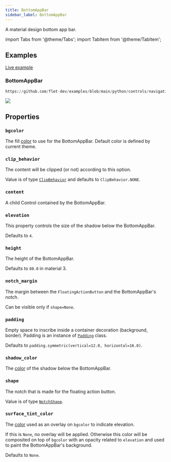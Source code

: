 ```yaml
---
title: BottomAppBar
sidebar_label: BottomAppBar
---
```


A material design bottom app bar.

import Tabs from '@theme/Tabs';
import TabItem from '@theme/TabItem';

## Examples

[Live example](https://flet-controls-gallery.fly.dev/navigation/bottomappbar)

### BottomAppBar


```python reference
https://github.com/flet-dev/examples/blob/main/python/controls/navigation/bottom-app-bar/bottom-appbar.py
```


<img src="/img/docs/controls/bottom-app-bar/bottom-appbar.png" className="screenshot-40"/>

## Properties

### `bgcolor`

The fill [color](/docs/reference/colors) to use for the BottomAppBar. Default color is defined by current theme.

### `clip_behavior`

The content will be clipped (or not) according to this option.

Value is of type [`ClipBehavior`](/docs/reference/types/clipbehavior) and defaults to `ClipBehavior.NONE`.

### `content`

A child Control contained by the BottomAppBar.

### `elevation`

This property controls the size of the shadow below the BottomAppBar.

Defaults to `4`.

### `height`

The height of the BottomAppBar.

Defaults to `80.0` in material 3.

### `notch_margin`

The margin between the `FloatingActionButton` and the BottomAppBar's notch.

Can be visible only if `shape=None`.

### `padding`

Empty space to inscribe inside a container decoration (background, border). Padding is an instance
of [`Padding`](/docs/reference/types/padding) class.

Defaults to `padding.symmetric(vertical=12.0, horizontal=16.0)`.

### `shadow_color`

The [color](/docs/reference/colors) of the shadow below the BottomAppBar. 

### `shape`

The notch that is made for the floating action button.

Value is of type [`NotchShape`](/docs/reference/types/notchshape).

### `surface_tint_color`

The [color](/docs/reference/colors) used as an overlay on `bgcolor` to indicate elevation.

If this is `None`, no overlay will be applied. Otherwise this color will be composited on top of `bgcolor` with an opacity related to `elevation` and used to paint the BottomAppBar's background.

Defaults to `None`.